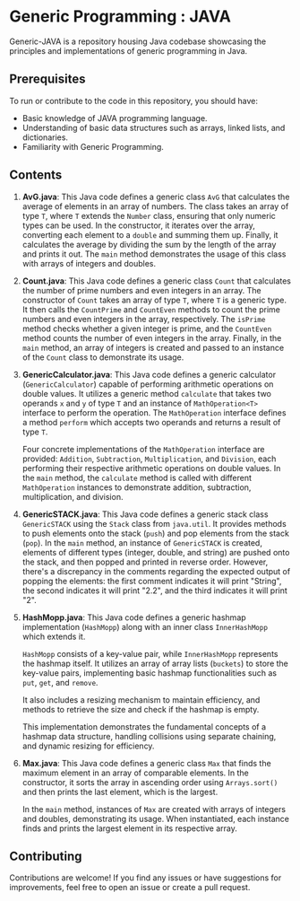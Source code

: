 # Generic Programming : JAVA

Generic-JAVA is a repository housing Java codebase showcasing the principles and implementations of generic programming in Java.

## Prerequisites

To run or contribute to the code in this repository, you should have:

- Basic knowledge of JAVA programming language.
- Understanding of basic data structures such as arrays, linked lists, and dictionaries.
- Familiarity with Generic Programming.

## Contents

1. **AvG.java**:
   This Java code defines a generic class `AvG` that calculates the average of elements in an array of numbers. The class takes an array of type `T`, where `T` extends the `Number` class, ensuring that only numeric types can be used. In the constructor, it iterates over the array, converting each element to a `double` and summing them up. Finally, it calculates the average by dividing the sum by the length of the array and prints it out. The `main` method demonstrates the usage of this class with arrays of integers and doubles.

2. **Count.java**:
   This Java code defines a generic class `Count` that calculates the number of prime numbers and even integers in an array. The constructor of `Count` takes an array of type `T`, where `T` is a generic type. It then calls the `CountPrime` and `CountEven` methods to count the prime numbers and even integers in the array, respectively. The `isPrime` method checks whether a given integer is prime, and the `CountEven` method counts the number of even integers in the array. Finally, in the `main` method, an array of integers is created and passed to an instance of the `Count` class to demonstrate its usage.

3. **GenericCalculator.java**:
   This Java code defines a generic calculator (`GenericCalculator`) capable of performing arithmetic operations on double values. It utilizes a generic method `calculate` that takes two operands `x` and `y` of type `T` and an instance of `MathOperation<T>` interface to perform the operation. The `MathOperation` interface defines a method `perform` which accepts two operands and returns a result of type `T`. 

   Four concrete implementations of the `MathOperation` interface are provided: `Addition`, `Subtraction`, `Multiplication`, and `Division`, each performing their respective arithmetic operations on double values. In the `main` method, the `calculate` method is called with different `MathOperation` instances to demonstrate addition, subtraction, multiplication, and division.

4. **GenericSTACK.java**:
   This Java code defines a generic stack class `GenericSTACK` using the `Stack` class from `java.util`. It provides methods to push elements onto the stack (`push`) and pop elements from the stack (`pop`). In the `main` method, an instance of `GenericSTACK` is created, elements of different types (integer, double, and string) are pushed onto the stack, and then popped and printed in reverse order. However, there's a discrepancy in the comments regarding the expected output of popping the elements: the first comment indicates it will print "String", the second indicates it will print "2.2", and the third indicates it will print "2".

5. **HashMopp.java**:
   This Java code defines a generic hashmap implementation (`HashMopp`) along with an inner class `InnerHashMopp` which extends it. 

   `HashMopp` consists of a key-value pair, while `InnerHashMopp` represents the hashmap itself. It utilizes an array of array lists (`buckets`) to store the key-value pairs, implementing basic hashmap functionalities such as `put`, `get`, and `remove`. 

   It also includes a resizing mechanism to maintain efficiency, and methods to retrieve the size and check if the hashmap is empty.

   This implementation demonstrates the fundamental concepts of a hashmap data structure, handling collisions using separate chaining, and dynamic resizing for efficiency.

6. **Max.java**:
   This Java code defines a generic class `Max` that finds the maximum element in an array of comparable elements. In the constructor, it sorts the array in ascending order using `Arrays.sort()` and then prints the last element, which is the largest.

   In the `main` method, instances of `Max` are created with arrays of integers and doubles, demonstrating its usage. When instantiated, each instance finds and prints the largest element in its respective array.

## Contributing

Contributions are welcome! If you find any issues or have suggestions for improvements, feel free to open an issue or create a pull request.
